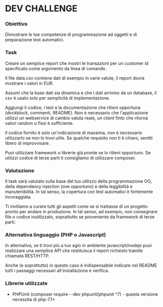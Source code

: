 DEV CHALLENGE
===============================

### Obiettivo

Dimostrare le tue competenze di programmazione ad oggetti e di preparazione
test automatici.

### Task

Creare un semplice report che mostri le transazioni per un customer id
specificato come argomento da linea di comando.

Il file data.csv contiene dati di esempio in varie valute, il report dovrà
mostrare i valori in EUR.

Assumi che la base dati sia dinamica e che i dati arrivino da un database, il
csv è usato solo per semplicità di implementazione.

Aggiungi il codice, i test e la documentazione che ritieni opportuna
(dockblock, commenti, README).  Non è necessario che l'applicazione utilizzi un
webservice di cambio valuta reale, un client finto che ritorna valori random o
fissi è sufficiente.

Il codice fornito è solo un'indicazione di massima, non è necessario
utilizzarlo se non lo trovi utile. Se qualche requisito non ti è chiaro,
sentiti libero di improvvisare.

Puoi utilizzare framework o librerie già pronte se lo ritieni opportuno. Se
utilizzi codice di terze parti ti consigliamo di utilizzare composer.

### Valutazione

Il task sarà valutato sulla base del tuo utilizzo della programmazione OO,
della dependency injection (ove opportuno) e della leggibilità e manutenibilità.
In tal senso, la copertura con test automatici è fortemente incoraggiata.

Ti invitiamo a curare tutti gli aspetti come se si trattasse di un progetto
pronto per andare in produzione. In tal senso, ad esempio, non consegnare file
o codice inutilizzato, soprattutto se proveniente da framework di terze parti. 


### Alternativa linguaggio (PHP o Javascript)
In alternativa, se ti trovi più a tuo agio in ambiente javascript/nodejs puoi 
realizzare una semplice API che restituisca il report richiesto tramite chiamata 
REST/HTTP. 

Anche (e soprattutto) in questo caso è indispensabile indicare nel README tutti i 
passaggi necessari all'installazione e verifica.


### Librerie utilizzate

- PHPUnit (composer require --dev phpunit/phpunit ^7) - questa versione 
  necessita di php-7.1+